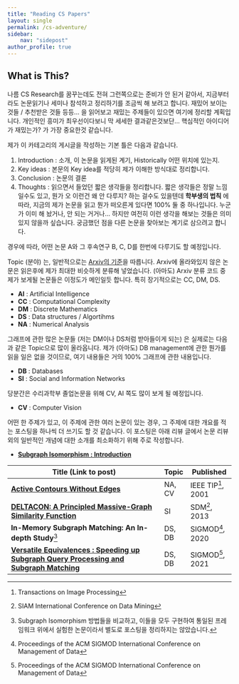 ```yaml
---
title: "Reading CS Papers"
layout: single
permalink: /cs-adventure/
sidebar:
    nav: "sidepost"
author_profile: true
---
```


## What is This? 
나름 CS Research를 꿈꾸는데도 전혀 그런쪽으로는 준비가 안 된거 같아서, 지금부터라도 논문읽기나 세미나 참석하고 정리하기를 조금씩 해 보려고 합니다. 재밌어 보이는 것들 / 추천받은 것들 등등... 을 읽어보고 재밌는 주제들이 있으면 여기에 정리할 계획입니다. 개인적인 흥미가 최우선이다보니 막 세세한 결과같은것보단... 핵심적인 아이디어가 재밌는가? 가 가장 중요한것 같습니다. 

제가 이 카테고리의 게시글을 작성하는 기본 틀은 다음과 같습니다. 
1. Introduction : 소개, 이 논문을 읽게된 계기, Historically 어떤 위치에 있는지.
2. Key ideas : 본문의 Key idea를 적당히 제가 이해한 방식대로 정리합니다. 
3. Conclusion : 논문의 결론
4. Thoughts : 읽으면서 들었던 짧은 생각들을 정리합니다. 짧은 생각들은 정말 느낌일수도 있고, 뭔가 오 이런건 왜 안 다루지? 하는 걸수도 있을텐데 **학부생의 법칙** 에 따라, 지금의 제가 논문을 읽고 뭔가 떠오른게 있다면 100% 둘 중 하나입니다. 누군가 이미 해 놨거나, 안 되는 거거나... 하지만 여전히 이런 생각을 해보는 것들은 의미있지 않을까 싶습니다. 궁금했던 점을 다른 논문을 찾아보는 계기로 삼으려고 합니다. 

경우에 따라, 어떤 논문 A와 그 후속연구 B, C, D를 한번에 다루기도 할 예정입니다.

Topic (분야) 는, 일반적으로는 [Arxiv의 기준](https://arxiv.org/archive/cs)을 따릅니다. Arxiv에 올라와있지 않은 논문은 읽은후에 제가 최대한 비슷하게 분류해 넣었습니다. 
(아마도) Arxiv 분류 코드 중 제가 보게될 논문들은 이정도가 메인일듯 합니다. 특히 장기적으로는 CC, DM, DS.
- **AI** : Artificial Intelligence
- **CC** : Computational Complexity
- **DM** : Discrete Mathematics
- **DS** : Data structures / Algortihms
- **NA** : Numerical Analysis

그래프에 관한 많은 논문들 (저는 DM이나 DS처럼 받아들이게 되는) 은 실제로는 다음과 같은 Topic으로 많이 올라옵니다. 제가 (아마도) DB management에 관한 뭔가를 읽을 일은 없을 것이므로, 여기 내용들은 거의 100% 그래프에 관한 내용입니다. 
- **DB** : Databases 
- **SI** : Social and Information Networks

당분간은 수리과학부 졸업논문을 위해 CV, AI 쪽도 많이 보게 될 예정입니다. 
- **CV** : Computer Vision

<style>
table th:first-of-type {
    width: 70%;
}
table th:nth-of-type(2) {
    width: 10%;
}
table th:nth-of-type(3) {
    width: 20%;
}
</style>

어떤 한 주제가 있고, 이 주제에 관한 여러 논문이 있는 경우, 그 주제에 대한 개요를 적는 포스팅을 하나씩 더 쓰기도 할 것 같습니다. 이 포스팅은 아래 리뷰 글에서 논문 리뷰 외의 일반적인 개념에 대한 소개를 최소화하기 위해 주로 작성합니다.
- **[Subgraph Isomorphism : Introduction](/cs-adventure/sub-iso-note)**

| Title (Link to post)                                                                                           | Topic  | Published                 |
| -------------------------------------------------------------------------------------------------------------- | ------ | ------------------------- |
| **[Active Contours Without Edges](/cs-adventure/chan-vese/)**                                                  | NA, CV | IEEE TIP[^ieee-tip], 2001 |
| **[DELTACON: A Principled Massive-Graph Similarity Function](/cs-adventure/deltacon/)**                        | SI     | SDM[^sdm], 2013           |
| **In-Memory Subgraph Matching: An In-depth Study**[^subiso]                                                    | DS, DB | SIGMOD[^sigmod], 2020     |
| **[Versatile Equivalences : Speeding up Subgraph Query Processing and Subgraph Matching](/cs-adventure/VEQs)** | DS, DB | SIGMOD[^sigmod], 2021     |


[^ieee-tip]: Transactions on Image Processing
[^sdm]: SIAM International Conference on Data Mining
[^sigmod]: Proceedings of the ACM SIGMOD International Conference on Management of Data


[^subiso]: Subgraph Isomorphism 방법들을 비교하고, 이들을 모두 구현하여 통일된 프레임워크 위에서 실험한 논문이라서 별도로 포스팅을 정리하지는 않았습니다.